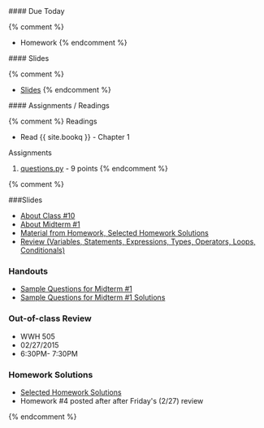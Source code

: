 <article class="due" markdown="block">
#### Due Today

{% comment %}
* Homework
{% endcomment %}

</article>

<article class="slides" markdown="block">
#### Slides

{% comment %}
* [Slides](classes/01/intro.html)
{% endcomment %}

</article>

<article class="assignments" markdown="block">
#### Assignments / Readings		

{% comment %}
Readings

* Read {{ site.bookq }} - Chapter 1

Assignments 

1. [questions.py](homework/hw01/questions.py) - 9 points
{% endcomment %}
</article>
{% comment %}
<a name="class10"></a>

###Slides
* [About Class #10](classes/10/meta.html)
* [About Midterm #1](classes/10/exam.html)
* [Material from Homework, Selected Homework Solutions](classes/10/built_in_functions_homework.html)
* [Review (Variables, Statements, Expressions, Types, Operators, Loops, Conditionals)](classes/10/review.html)

### Handouts
* [Sample Questions for Midterm #1](resources/handouts/midterm_1/midterm_1_practice.pdf)
* [Sample Questions for Midterm #1 Solutions](resources/handouts/midterm_1/midterm_1_practice_solutions.pdf)

### Out-of-class Review

* WWH 505
* 02/27/2015
* 6:30PM- 7:30PM

### Homework Solutions

* [Selected Homework Solutions](classes/10/built_in_functions_homework.html#7.0)
* Homework #4 posted after after Friday's (2/27) review

{% endcomment %}
